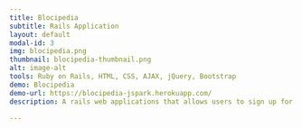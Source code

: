 ```yaml
---
title: Blocipedia
subtitle: Rails Application
layout: default
modal-id: 3
img: blocipedia.png
thumbnail: blocipedia-thumbnail.png
alt: image-alt
tools: Ruby on Rails, HTML, CSS, AJAX, jQuery, Bootstrap
demo: Blocipedia
demo-url: https://blocipedia-jspark.herokuapp.com/
description: A rails web applications that allows users to sign up for a standard account and create, view, and update public markdown-based wikis. Stripe payment solution was implemented for users who want to upgrade to premium membership. Premium members can create private wikis. Premium users can add and remove collaborators to view and edit on their private wikis. Authorization and Authentication was created using Devise and Pundit.

---
```

